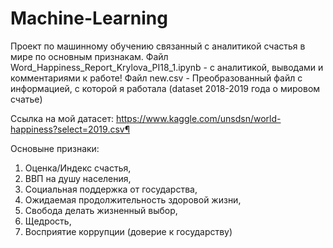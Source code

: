 # Machine-Learning
Проект по машинному обучению связанный с аналитикой счастья в мире по основным признакам.
Файл Word_Happiness_Report_Krylova_PI18_1.ipynb - c аналитикой, выводами и комментариями к работе!
Файл new.csv - Преобразованный файл с информацией, с которой я работала (dataset 2018-2019 года о мировом счатье)

Ссылка на мой датасет: https://www.kaggle.com/unsdsn/world-happiness?select=2019.csv¶

Основыне признаки:
1) Оценка/Индекс счастья, 
2) ВВП на душу населения, 
3) Социальная поддержка от государства, 
4) Ожидаемая продолжительность здоровой жизни,
5) Свобода делать жизненный выбор, 
6) Щедрость, 
7) Восприятие коррупции (доверие к государству)
